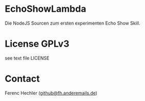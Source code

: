 # EchoShowLambda
Die NodeJS Sourcen zum ersten experimenten Echo Show Skill.

# License GPLv3
see text file LICENSE

# Contact
Ferenc Hechler (github@fh.anderemails.de)
